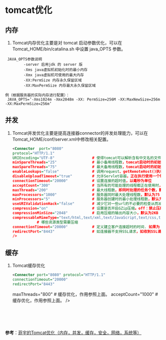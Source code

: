 # tomcat优化

## 内存

1.  Tomcat内存优化主要是对 tomcat 启动参数优化，可以在 Tomcat_HOME/bin/catalina.sh 中设置 java_OPTS 参数。

   ```shell
    JAVA_OPTS参数说明
    	　　-server 启用jdk 的 server 版
    	　　-Xms java虚拟机初始化时的最小内存
    	　　-Xmx java虚拟机可使用的最大内存
    	　　-XX:PermSize 内存永久保留区域
    	　　-XX:MaxPermSize 内存最大永久保留区域
   
   例（根据服务器的实际内存进行配置）：
    JAVA_OPTS=’-Xms1024m -Xmx2048m -XX: PermSize=256M -XX:MaxNewSize=256m -XX:MaxPermSize=256m’
   ```

## 并发

1.  Tomcat并发优化主要是提高连接器connector的并发处理能力，可以在Tomcat_HOME/conf/server.xml中修改相关配置。 

    ```xml
    <Connector  port="8080"
    protocol="HTTP/1.1"                           
    URIEncoding="UTF-8"					# 使得tomcat可以解析含有中文名的文件的url
    minSpareThreads="25"				# 最小备用线程数，tomcat启动时的初始化的线程数，默认10
    maxSpareThreads="75"				# 最大备用线程数，tomcat启动时的初始化的线程数
    enableLookups="false"				# 调用request、getRemoteHost()执行DNS查询，以返回远程主机的主机名，如果设置为false，则直接返回IP地址，提高处理能力
    disableUploadTimeout="true"			# 允许Servlet容器，正在执行使用一个较长的连接超时值，以使Servlet有较长的时间来完成它的执行，默认值为false
    connectionTimeout="20000"			# 设置连接的超时值，以毫秒为单位
    acceptCount="300"					# 当所有的可能处理的线程都正在使用时，在队列中排队请求的最大数目。当队列已满，任何接收到的请求都会被拒绝，默认值为100。
    maxThreads="200"					# 最大线程数，即同时处理的任务个数，默认值为200 , Tomcat使用线程来处理接收的每个请求。这个值表示Tomcat可创建的最大的线程数，即最大并发数，根据服务器性能配置
    maxProcessors="1000"				# 服务器同时最大处理线程数，默认为75
    minProcessors="5"					# 服务器创建时的最小处理线程数，默认为10
    useURIValidationHack="false"		# 减少它对一些url的不必要的检查从而减省开销，为提供性能可以设置为false
    compression="on"					# 设置是否开启GZip压缩。off：禁止压缩、on：允许压缩force：所有情况下都进行压缩，默认值为off
    compressionMinSize="2048"			# 启用压缩的输出内容大小，默认为2KB
    compressableMimeType="text/html,text/xml,text/JavaScript,text/css,text/plain"
               # 哪些资源类型需要压缩
    connectionTimeout="20000"			# 定义建立客户连接超时的时间. 如果为 -1, 表示不限制建立客户连接的时间
    redirectPort="8443"					# 如连接器不支持SSL请求，如收到SSL请求，Catalina容器将会自动重定向指定的端口号，让其进行处理							
    />
    ```

## 缓存

1. Tomcat缓存优化

   ```xml
   <Connector port="8080" protocol="HTTP/1.1"
   connectionTimeout="20000"
   redirectPort="8443"
   ```

	maxThreads="800"									# 缓存优化，作用参照上面。
	acceptCount="1000"									# 缓存优化，作用参照上面。
/>  
   ```
   
   



**参考**：[菲宇的Tomcat优化（内存，并发，缓存，安全，网络，系统等）](https://cloud.tencent.com/developer/article/1444703)


   ```